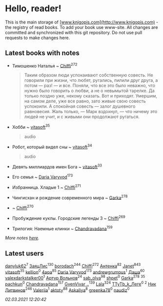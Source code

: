 # Hello, reader!
This is the main storage of [www.knigopis.com](http://www.knigopis.com) - the registry of read books.
To add your book use www-site. All changes are committed and synchronized with this git repository.
Do not use pull requests to make changes here.


## Latest books with notes
* Тимошенко Наталья ~ [Chiffi](users/105/105831994080785626680-google)<sup>272</sup>
    > Таким образом люди успокаивают собственную совесть. Не говорили при жизни, что любят, ругались, пилили друг друга, а потом — раз! — и все. Поняли, что все это было неважно, что нужно было говорить о любви, а не о невымытой тарелке. Да только поздно уже, некому сказать. Вот и приходят. Умершим, на самом деле, уже все равно, зато живые свою совесть успокоили. А спокойная совесть — залог душевного равновесия. Жаль только, — Марк вздохнул, — что ничему это людей не учит, и с живыми они продолжают ругаться.

* Хобби ~ [vitasoft](users/474/47446642-vkontakte)<sup>35</sup>
    > audio

* Робот, который видел сны ~ [vitasoft](users/474/47446642-vkontakte)<sup>34</sup>
    > audio

* Девять миллиардов имен Бога ~ [vitasoft](users/474/47446642-vkontakte)<sup>33</sup>

* Его семья ~ [Daria Varyvod](users/829/829893410524253-facebook)<sup>173</sup>

* Избранница. Хладые 1 ~ [Chiffi](users/105/105831994080785626680-google)<sup>271</sup>

* Чингисхан и рождение современного мира ~ [Garka](users/115/115753719718250012620-google)<sup>278</sup>

*  ~ [Chiffi](users/105/105831994080785626680-google)<sup>270</sup>

* Пробуждение куклы. Городские легенды 3 ~ [Chiffi](users/105/105831994080785626680-google)<sup>269</sup>

* Трилогия: Наемные клинки ~ [Chandravadana](users/105/105866022348292919948-google)<sup>159</sup>


_More notes [here](latest_books_with_notes.md)._


## Latest users
[danyluk62](users/374/374149854-vkontakte)<sup>7</sup> 
[ЗаяцЛис](users/112/112388384595246311466-google)<sup>130</sup> 
[borodach](users/157/15706320-vkontakte)<sup>244</sup> 
[Chiffi](users/105/105831994080785626680-google)<sup>272</sup> 
[Антенка](users/118/118158645037334943900-google)<sup>82</sup> 
[Janet](users/108/108113656204404967440-google)<sup>843</sup> 
[vitasoft](users/474/47446642-vkontakte)<sup>35</sup> 
[kellion](users/112/112383791028642787860-google)<sup>0</sup> 
[4apa](users/117/117392596378069249667-google)<sup>85</sup> 
[Daria Varyvod](users/829/829893410524253-facebook)<sup>173</sup> 
[andrewgrumpus](users/560/560577759-vkontakte)<sup>1</sup> 
[Даша](users/334/334696193054530347-mailru)<sup>60</sup> 
[valexdarkstalker00](users/177/177960414-vkontakte)<sup>1</sup> 
[Артур Вольнов](users/225/225880893-vkontakte)<sup>24</sup> 
[sab_olya](users/139/139338401-vkontakte)<sup>98</sup> 
[shpet](users/104/104126809082024514594-google)<sup>0</sup> 
[Garka](users/115/115753719718250012620-google)<sup>278</sup> 
[](users/153/1537586159620888-facebook)<sup>35</sup> 
[pachkun](users/114/114309115883392945033-google)<sup>0</sup> 
[Chandravadana](users/105/105866022348292919948-google)<sup>157</sup> 
[GvenVivar ..](users/158/158266434925901-facebook)<sup>139</sup> 
[Lala](users/761/76187635-vkontakte)<sup>324</sup> 
[TTyTb_k_Лeге](users/765/76561198846322195-steam)<sup>0</sup> 
[](users/107/107186214049884880219-google)<sup>2</sup> 
[Ник Литвинов](users/241/241974816-vkontakte)<sup>246</sup> 
[Valeriia](users/107/107184472368930437407-google)<sup>1</sup> 
[aktoty](users/275/275766107-vkontakte)<sup>88</sup> 
[Askaliya](users/326/326783541-vkontakte)<sup>8</sup> 
[greenka78](users/108/108196782764762972225-google)<sup>0</sup> 
[naudiz](users/428/42838582-vkontakte)<sup>0</sup> 


_02.03.2021 12:20:42_
